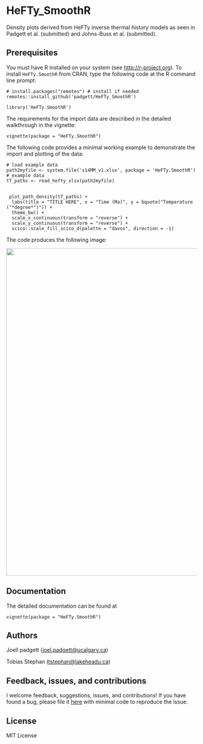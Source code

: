 # HeFTy_SmoothR

Density plots derived from HeFTy inverse thermal history models as seen in Padgett et al. (submitted) and Johns-Buss et al. (submitted). 



## Prerequisites
You must have R installed on your system (see http://r-project.org). To install 
`HeFTy.SmoothR` from CRAN, type the following code at the R command line prompt:

```
# install.packages("remotes") # install if needed
remotes::install_github('padgett/HeFTy_SmoothR')

library('HeFTy.SmoothR')
```

The requirements for the import data are described in the detailed walkthrough in the vignette:
```
vignette(package = "HeFTy.SmoothR")
```

The following code provides a minimal working example to demonstrate the import 
and plotting of the data:

```
# load example data
path2myfile <- system.file('s14MM_v1.xlsx', package = 'HeFTy.SmoothR') # example data
tT_paths <- read_hefty_xlsx(path2myfile)


 plot_path_density(tT_paths) +
  labs(title = "TITLE HERE", x = "Time (Ma)", y = bquote("Temperature ("*degree*")")) +
  theme_bw() + 
  scale_x_continuous(transform = "reverse") + 
  scale_y_continuous(transform = "reverse") +
  scico::scale_fill_scico_d(palette = "davos", direction = -1)
```
The code produces the following image:

<img src="man/figures/Fig11.png" width="864" />

## Documentation
The detailed documentation can be found at
```
vignette(package = "HeFTy.SmoothR")
```

## Authors
Joell padgett (<joel.padgett@ucalgary.ca>)

Tobias Stephan (<tstephan@lakeheadu.ca>)

## Feedback, issues, and contributions

I welcome feedback, suggestions, issues, and contributions! If you have
found a bug, please file it
[here](https://github.com/padgett/HeFTy_SmoothR/issues) with minimal code to
reproduce the issue.


## License
MIT License
